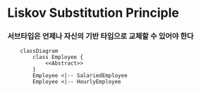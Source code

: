 # Liskov Substitution Principle
### 서브타입은 언제나 자신의 기반 타입으로 교체할 수 있어야 한다

```mermaid
    classDiagram 
        class Employee {
            <<Abstract>>
        }
        Employee <|-- SalariedEmployee
        Employee <|-- HourlyEmployee
    
```
